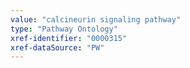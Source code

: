 ```yaml
---
value: "calcineurin signaling pathway"
type: "Pathway Ontology"
xref-identifier: "0000315"
xref-dataSource: "PW"
---
```

